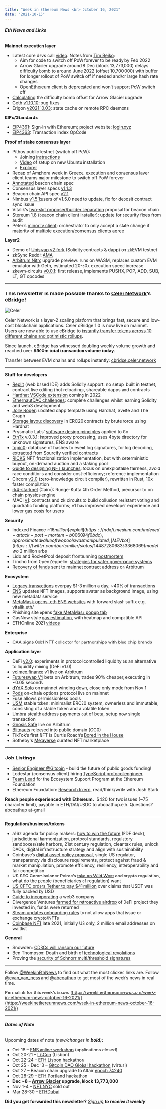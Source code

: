 ```yaml
---
title: "Week in Ethereum News <br> October 16, 2021"
date: "2021-10-16"
---
```


###### **Eth News and Links**

**Mainnet execution layer**

- Latest core devs call [video](https://www.youtube.com/watch?v=BTtwbvZZpfs&t=293s). Notes from [Tim Beiko](https://twitter.com/timbeiko/status/1449047538103767044): 
    - Aim for code to switch off PoW forever to be ready by Feb 2022
    - Arrow Glacier upgrade around 8 Dec (block 13,773,000) delays difficulty bomb to around June 2022 (offset 10,700,000) with buffer for longer rollout of PoW switch off if needed and/or large hash rate changes
    - OpenEthereum client is deprecated and won’t support PoW switch off
- [Calculating](https://tjayrush.medium.com/adventures-in-difficulty-bombing-837890476630) the difficulty bomb offset for Arrow Glacier upgrade
- Geth [v1.10.10](https://github.com/ethereum/go-ethereum/releases/tag/v1.10.10): bug fixes
- Erigon [v2021.10.03](https://github.com/ledgerwatch/erigon/releases/tag/v2021.10.03): state cache on remote RPC daemons

**EIPs/Standards**

- [EIP4361](https://github.com/ethereum/EIPs/blob/27b5497268bab4449cbe815ae9812388005d763b/EIPS/eip-4361.md): Sign-In with Ethereum; project website: [login.xyz](https://login.xyz/)
- [EIP4363](https://github.com/ethereum/EIPs/blob/556533cbe1257d570da179a20ccf1f2dcd4ff224/eip-4363.md): Transaction index OpCode

**Proof of stake consensus layer**

- Pithos public testnet (switch off PoW): 
    - Joining [instructions](https://github.com/parithosh/consensus-deployment-ansible/blob/master/README.md)
    - [Video](https://www.youtube.com/watch?v=mn8ZNrhTzLI) of setup on new Ubuntu installation
    - [Explorer](https://pithos-explorer.ethdevops.io/)
- Recap of [Amphora week](https://blog.ethereum.org/2021/10/15/amphora-merge-milestone/) in Greece, execution and consensus layer client teams major milestone to switch off PoW forever
- [Annotated](https://github.com/ethereum/annotated-spec/blob/master/merge/beacon-chain.md) beacon chain spec
- Consensus layer specs [v1.1.3](https://github.com/ethereum/consensus-specs/releases/tag/v1.1.3)
- Beacon chain API spec [v2.1](https://github.com/ethereum/beacon-APIs/releases/tag/v2.1.0)
- Nimbus [v1.5.1](https://github.com/status-im/nimbus-eth2/releases/tag/v1.5.1):users of v1.5.0 need to update, fix for deposit contract sync issue
- Vitalik’s [two-slot proposer/builder separation](https://ethresear.ch/t/two-slot-proposer-builder-separation/10980) proposal for beacon chain
- Stereum [1.8](https://stereum.net/ethereum-node-setup-1-8/) (beacon chain client installer): update for security fixes from audit
- Péter’s [minority client](https://github.com/karalabe/minority): orchestrator to only accept a state change if majority of multiple execution/consensus clients agree

**Layer2**

- Demo of [Uniswap v2 fork](https://medium.com/matter-labs/unisync-a-port-of-uniswap-v2-on-the-zkevm-b12954748504) (Solidity contracts & dapp) on zkEVM testnet
- zkSync Reddit [AMA](https://www.reddit.com/r/ethereum/comments/q8q822/ama_were_matter_labs_the_team_behind_zksync_the/)
- [Arbitrum Nitro](https://medium.com/offchainlabs/arbitrum-nitro-sneak-preview-44550d9054f5) upgrade preview: runs on WASM, replaces custom EVM emulator with Geth, estimated 20-50x execution speed increase
- zkevm-circuits [v0.0.1](https://github.com/appliedzkp/zkevm-circuits/releases/tag/v0.0.1): first release, implements PUSHX, POP, ADD, SUB, LT, GT opcodes

* * *

### **This newsletter is made possible thanks to [Celer Network](https://www.celer.network/)’s [cBridge](https://cbridge.celer.network/#/transfer)!**

![Celer](https://weekinethereumnews.com/wp-content/uploads/2020/11/Screenshot-from-2020-11-22-15-36-32.png)

Celer Network is a layer-2 scaling platform that brings fast, secure and low-cost blockchain applications. Celer cBridge 1.0 is now live on mainnet. Users are now able to use cBridge to [instantly transfer tokens across 10 different chains and optimistic rollups](https://cbridge.celer.network/). 

Since launch, cBridge has witnessed doubling weekly volume growth and reached over **$500m total transaction volume today**. 

Transfer between EVM chains and rollups instantly: [cbridge.celer.network](https://cbridge.celer.network/)

* * *

**Stuff for developers**

- [Replit](https://blog.replit.com/solidity) (web based IDE) adds Solidity support: no setup, built in testnet, contract live editing (hot reloading), shareable dapps and contracts
- [Hardhat VSCode extension](https://medium.com/nomic-labs-blog/hardhat-vscode-9de29467fc26) coming in 2022
- [EthernautDAO challenges](https://github.com/ethernautdao/challenges): complete challenges whilst learning Solidity and web3 development
- [Jolly Roger](https://jolly-roger.eth.link/): updated dapp template using Hardhat, Svelte and The Graph
- [Storage layout discovery](https://blog.euler.finance/brute-force-storage-layout-discovery-in-erc20-contracts-with-hardhat-7ff9342143ed) in ERC20 contracts by brute force using Hardhat
- Prysmatic Labs’ [software design principles](https://medium.com/prysmatic-labs/software-design-principles-applied-to-go-48c1dacfc37f) applied to Go
- [EthTx](https://ethtx.info/) v.0.3.1: improved proxy processing, uses 4byte directory for unknown signatures, ENS aware 
- [topic0](https://github.com/wmitsuda/topic0): database of hashes to event log signatures, for log decoding, extracted from Sourcify verified contracts
- [RICKS](https://github.com/FrankieIsLost/RICKS) NFT fractionalization implementation, but with deterministic buyout, on-demand auction and a staking pool
- [Guide to designing NFT launches](https://www.paradigm.xyz/2021/10/a-guide-to-designing-effective-nft-launches/): focus on unexploitable fairness, avoid race conditions and consider cost-efficiency; reference implementation
- Circom [v2.0](https://blog.iden3.io/circom-2-is-released.html) (zero-knowledge circuit compiler), rewritten in Rust, 10x faster compilation
- [rk4-starknet](https://github.com/guiltygyoza/rk4-starknet) (Cairo): Runge-Kutta 4th Order Method, precursor to on chain physics engine
- MACI [v1](https://medium.com/privacy-scaling-explorations/release-announcement-maci-1-0-c032bddd2157): contracts and zk circuits to build collusion resistant voting and quadratic funding platforms; v1 has improved developer experience and lower gas costs for users

**Security**

- Indexed Finance ~$16 million [exploit](https://ndxfi.medium.com/indexed-attack-post-mortem-b006094f0bdc), approximated value of two pools was manipulated, [MEV bot](https://twitter.com/bertcmiller/status/1448728068353368069) made two ~$2 million arbs
- Lido and RocketPool deposit frontrunning [postmortem](https://medium.com/immunefi/rocketpool-lido-frontrunning-bug-fix-postmortem-e701f26d7971)
- Tincho from OpenZeppelin: [strategies for safer governance systems](https://blog.openzeppelin.com/smart-contract-security-guidelines-4-strategies-for-safer-governance-systems/)
- [Recovery of funds](https://twitter.com/hexonaut/status/1449059591443165185) sent to mainnet contract address on Arbitrum

**Ecosystem**

- [Legacy transactions](https://twitter.com/trent_vanepps/status/1448728441075949573) overpay $1-3 million a day, ~40% of transactions
- [ENS](https://medium.com/the-ethereum-name-service/major-refresh-of-nft-images-metadata-for-ens-names-963090b21b23) updates NFT images, supports avatar as background image, using new metadata service
- [MetaMask opens .eth ENS websites](https://twitter.com/brantlymillegan/status/1447608175805485069) with forward slash suffix e.g. vitalik.eth/
- Phishing site opens [fake MetaMask popup tab](https://twitter.com/MyCrypto/status/1446688191021346822)
- GasNow style [gas estimation](https://etherchain.org/tools/gasnow), with heatmap and compatible API
- ETHOnline 2021 [videos](https://www.youtube.com/playlist?list=PLXzKMXK2aHh63KtTQ0wUWbFOR7hL9RpKM)

**Enterprise**

- [CAA signs 0xb1](https://www.hollywoodreporter.com/business/digital/caa-signs-nft-0xb1-1235028362/) NFT collector for partnerships with blue chip brands

**Application layer**

- DeFi [v2.0](https://thedefiant.io/olympusdao-uniswap-defi-2-0-liquidity-mining/): experiments in protocol controlled liquidity as an alternative to liquidity mining (DeFi v1.0)
- [volmex.finance](https://blog.volmex.finance/volmex-finance-v1-is-live-on-arbitrum/) v1 live on Arbitrum
- [Futureswap V4](https://medium.com/futureswap/futureswap-v4-mainnet-beta-launch-89beef3c6a0d) beta on Arbitrum, trades 90% cheaper, executing in ~0.05 seconds
- [dYdX Solo](https://dydx.exchange/blog/layer-1-wind-down) on mainnet winding down, close only mode from Nov 1
- [Pods](https://blog.pods.finance/introducing-pods-3b08c90add0c) on-chain options protocol live on mainnet
- [Fuse](https://twitter.com/RariCapital/status/1446490546218979329) allows permissionless pools
- [USM](https://twitter.com/usmfum/status/1447437647727763456) stable token: minimalist ERC20 system, ownerless and immutable, consisting of a stable token and a volatile token
- [Umbra](https://www.scopelift.co/blog/umbra-out-of-beta) stealth address payments out of beta, setup now single transaction
- [Gnosis Safe](https://twitter.com/arbitrum/status/1448011308075470849) live on Arbitrum
- [Blitnauts](https://blitmap.mirror.xyz/KrZT0ub7DqaLyEim5phEffpcNJboKdRHdBM5FgeAylc) released into public domain (CC0)
- TikTok’s first NFT is Curtis Roach’s [Bored in the House](https://tiktok.immutable.com/auction/curtisroach)
- Sotheby's [Metaverse](http://metaverse.sothebys.com) curated NFT marketplace

* * *

### **Job Listings**

- [Senior Engineer @Gitcoin](https://angel.co/company/gitcoin/jobs) - build the future of public goods funding!
- Lodestar (consensus client) hiring [TypeScript protocol engineer](https://jobs.smartrecruiters.com/ChainSafeSystemsInc/743999774954864-protocol-engineer-lodestar-backend-typescript-)
- [Team Lead](https://ethereum.bamboohr.com/jobs/view.php?id=43&source=weekinethnews) for the Ecosystem Support Program at the Ethereum Foundation
- Ethereum Foundation: [Research Intern](https://ethereum.bamboohr.com/jobs/view.php?id=45&source=weekinethnews), read/think/write with Josh Stark

**Reach people experienced with Ethereum.**  $420 for two issues (~75 character limit), payable in ETH/DAI/USDC to abcoathup.eth. Questions? abcoathup at-gmail

* * *

**Regulation/business/tokens**

- a16z agenda for policy makers: [how to win the future](https://a16z.com/wp-content/uploads/2021/10/How-to-Win-the-Future-Deck.pdf) (PDF deck), jurisdictional harmonization, protocol standards, regulatory sandboxes/safe harbors, 21st century regulation, clear tax rules, unlock DAOs, digital infrastructure strategy and align with sustainability
- Coinbase’s [digital asset policy proposal](https://github.com/coinbase/digital-asset-policy-proposal), single US regulator, transparency via disclosure requirements, protect against fraud & market manipulation, promote efficiency, resiliency, interoperability and fair competition
- US SEC Commissioner Peirce’s [take on Wild West](https://www.sec.gov/news/speech/peirce-2021-10-08) and crypto regulation, what do the people (beneficiaries of regulation) want
- [US CFTC orders Tether to pay $41 million](https://www.cftc.gov/PressRoom/PressReleases/8450-21) over claims that USDT was fully backed by USD
- [Guide to incorporating](https://medium.com/@megan_knab/so-you-want-to-incorporate-a-web3-company-d0bfb599d457) a web3 company
- Divergence Ventures [farmed for retroactive airdrop](https://juliankoh.medium.com/ribbon-divergence-ventures-653b03788612) of DeFi project they invested in, funds were returned
- [Steam updates onboarding rules](https://partner.steamgames.com/doc/gettingstarted/onboarding?l=english) to not allow apps that issue or exchange crypto/NFTs
- [Coinbase NFT](https://blog.coinbase.com/coinbase-nft-is-coming-soon-join-the-waitlist-today-for-early-access-cc7bac29fd72) late 2021, initially US only, 2 million email addresses on waitlist

**General**

- Snowden: [CDBCs will ransom our future](https://edwardsnowden.substack.com/p/cbdcs)
- Ben Thompson: Death and birth of [technological revolutions](https://stratechery.com/2021/the-death-and-birth-of-technological-revolutions/)
- Proving the [security of Schnorr multi/threshold signatures](https://eprint.iacr.org/2021/1375)

* * *

Follow [@WeekinEthNews](https://twitter.com/WeekInEthNews) to find out what the most clicked links are. Follow [@evan\_van\_ness](https://twitter.com/evan_van_ness) and [@abcoathup](https://twitter.com/abcoathup) to get most of the week’s news in real time.

Permalink for this week’s issue: [https://weekinethereumnews.com/week-in-ethereum-news-october-16-2021/](https://weekinethereumnews.com/week-in-ethereum-news-october-16-2021/)

* * *

###### **Dates of Note**

Upcoming dates of note _(new/changes in **bold**)_**:**

- Oct 18 – [ENS online workshop](https://medium.com/the-ethereum-name-service/ens-online-workshop-october-2021-ec1fb049b77f) (applications closed)
- Oct 20-21 – [LisCon](https://liscon.org/) (Lisbon)
- Oct 22-24 – [ETH Lisbon](https://ethlisbon.org/) hackathon
- Oct 25 - Dec 13 – [Gitcoin DAO Global hackathon](https://gitcoin.co/hackathon/dao-global/onboard) (virtual)
- Oct 27 – Beacon chain upgrade to Altair [epoch 74240](https://blog.ethereum.org/2021/10/05/altair-announcement/) 
- Oct 28-29 – [ETH Portland](https://2021.ethportland.com/) hackathon
- **Dec ~8 – [Arrow Glacier](https://github.com/ethereum/execution-specs/blob/master/network-upgrades/mainnet-upgrades/arrow-glacier.md) upgrade, block 13,773,000**
- Nov 1-4 – [NFT.NYC](https://www.nft.nyc/) sold out
- Mar 28-30 – [ETHDubai](https://www.ethdubai.xyz/)

**Did you get forwarded this newsletter?** _[Sign up](https://weekinethereum.substack.com/subscribe#about) **to receive it weekly**_
